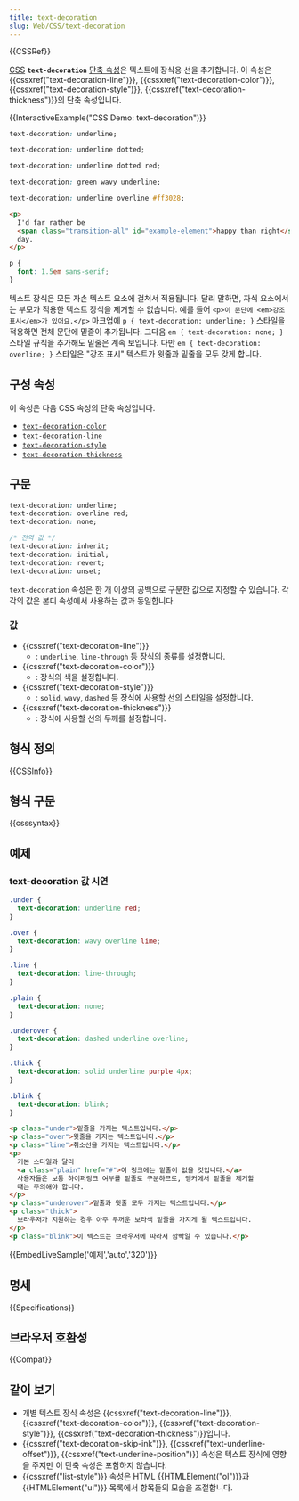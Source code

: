 ```yaml
---
title: text-decoration
slug: Web/CSS/text-decoration
---
```


{{CSSRef}}

[CSS](/ko/docs/Web/CSS) **`text-decoration`** [단축 속성](/ko/docs/Web/CSS/Shorthand_properties)은 텍스트에 장식용 선을 추가합니다. 이 속성은 {{cssxref("text-decoration-line")}}, {{cssxref("text-decoration-color")}}, {{cssxref("text-decoration-style")}}, {{cssxref("text-decoration-thickness")}}의 단축 속성입니다.

{{InteractiveExample("CSS Demo: text-decoration")}}

```css interactive-example-choice
text-decoration: underline;
```

```css interactive-example-choice
text-decoration: underline dotted;
```

```css interactive-example-choice
text-decoration: underline dotted red;
```

```css interactive-example-choice
text-decoration: green wavy underline;
```

```css interactive-example-choice
text-decoration: underline overline #ff3028;
```

```html interactive-example
<p>
  I'd far rather be
  <span class="transition-all" id="example-element">happy than right</span> any
  day.
</p>
```

```css interactive-example
p {
  font: 1.5em sans-serif;
}
```

텍스트 장식은 모든 자손 텍스트 요소에 걸쳐서 적용됩니다. 달리 말하면, 자식 요소에서는 부모가 적용한 텍스트 장식을 제거할 수 없습니다. 예를 들어 `<p>이 문단에 <em>강조 표시</em>가 있어요.</p>` 마크업에 `p { text-decoration: underline; }` 스타일을 적용하면 전체 문단에 밑줄이 추가됩니다. 그다음 `em { text-decoration: none; }` 스타일 규칙을 추가해도 밑줄은 계속 보입니다. 다만 `em { text-decoration: overline; }` 스타일은 "강조 표시" 텍스트가 윗줄과 밑줄을 모두 갖게 합니다.

## 구성 속성

이 속성은 다음 CSS 속성의 단축 속성입니다.

- [`text-decoration-color`](/ko/docs/Web/CSS/text-decoration-color)
- [`text-decoration-line`](/ko/docs/Web/CSS/text-decoration-line)
- [`text-decoration-style`](/ko/docs/Web/CSS/text-decoration-style)
- [`text-decoration-thickness`](/ko/docs/Web/CSS/text-decoration-thickness)

## 구문

```css
text-decoration: underline;
text-decoration: overline red;
text-decoration: none;

/* 전역 값 */
text-decoration: inherit;
text-decoration: initial;
text-decoration: revert;
text-decoration: unset;
```

`text-decoration` 속성은 한 개 이상의 공백으로 구분한 값으로 지정할 수 있습니다. 각각의 값은 본디 속성에서 사용하는 값과 동일합니다.

### 값

- {{cssxref("text-decoration-line")}}
  - : `underline`, `line-through` 등 장식의 종류를 설정합니다.
- {{cssxref("text-decoration-color")}}
  - : 장식의 색을 설정합니다.
- {{cssxref("text-decoration-style")}}
  - : `solid`, `wavy`, `dashed` 등 장식에 사용할 선의 스타일을 설정합니다.
- {{cssxref("text-decoration-thickness")}}
  - : 장식에 사용할 선의 두께를 설정합니다.

## 형식 정의

{{CSSInfo}}

## 형식 구문

{{csssyntax}}

## 예제

### text-decoration 값 시연

```css
.under {
  text-decoration: underline red;
}

.over {
  text-decoration: wavy overline lime;
}

.line {
  text-decoration: line-through;
}

.plain {
  text-decoration: none;
}

.underover {
  text-decoration: dashed underline overline;
}

.thick {
  text-decoration: solid underline purple 4px;
}

.blink {
  text-decoration: blink;
}
```

```html
<p class="under">밑줄을 가지는 텍스트입니다.</p>
<p class="over">윗줄을 가지는 텍스트입니다.</p>
<p class="line">취소선을 가지는 텍스트입니다.</p>
<p>
  기본 스타일과 달리
  <a class="plain" href="#">이 링크에는 밑줄이 없을 것입니다.</a>
  사용자들은 보통 하이퍼링크 여부를 밑줄로 구분하므로, 앵커에서 밑줄을 제거할
  때는 주의해야 합니다.
</p>
<p class="underover">밑줄과 윗줄 모두 가지는 텍스트입니다.</p>
<p class="thick">
  브라우저가 지원하는 경우 아주 두꺼운 보라색 밑줄을 가지게 될 텍스트입니다.
</p>
<p class="blink">이 텍스트는 브라우저에 따라서 깜빡일 수 있습니다.</p>
```

{{EmbedLiveSample('예제','auto','320')}}

## 명세

{{Specifications}}

## 브라우저 호환성

{{Compat}}

## 같이 보기

- 개별 텍스트 장식 속성은 {{cssxref("text-decoration-line")}}, {{cssxref("text-decoration-color")}}, {{cssxref("text-decoration-style")}}, {{cssxref("text-decoration-thickness")}}입니다.
- {{cssxref("text-decoration-skip-ink")}}, {{cssxref("text-underline-offset")}}, {{cssxref("text-underline-position")}} 속성은 텍스트 장식에 영향을 주지만 이 단축 속성은 포함하지 않습니다.
- {{cssxref("list-style")}} 속성은 HTML {{HTMLElement("ol")}}과 {{HTMLElement("ul")}} 목록에서 항목들의 모습을 조절합니다.
